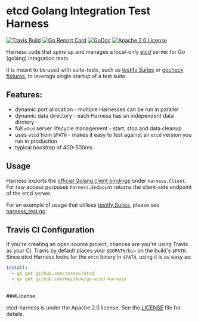 
# etcd Golang Integration Test Harness

[![Travis Build](https://travis-ci.org/mwitkow/go-etcd-harness.svg)](https://travis-ci.org/mwitkow/go-etcd-harness)
[![Go Report Card](http://goreportcard.com/badge/mwitkow/go-etcd-harness)](http://goreportcard.com/report/mwitkow/go-etcd-harness)
[![GoDoc](http://img.shields.io/badge/GoDoc-Reference-blue.svg)](https://godoc.org/github.com/mwitkow/go-etcd-harness)
[![Apache 2.0 License](https://img.shields.io/badge/License-Apache%202.0-blue.svg)](LICENSE)

Harness code that spins up and manages a local-only [etcd](https://github.com/coreos/etcd) server for Go (golang) 
integration tests.

It is meant to be used with suite-tests, such as [testify Suites](https://godoc.org/github.com/stretchr/testify/suite) or [gocheck fixtures](https://labix.org/gocheck),
to leverage single startup of a test suite.


## Features:

 * dynamic port allocation - multiple Harnesses can be run in parallel
 * dynamic data directory - each Harness has an independent data dirctory
 * full `etcd` server lifecycle management - start, stop and data cleanup
 * uses `etcd` from `$PATH` - makes it easy to test against an `etcd` version you run in production
 * typical boostrap of 400-500ms
 
## Usage

Harness exports the [official Golang client bindings](https://godoc.org/github.com/coreos/etcd/client) under 
 `harness.Client`. For raw access purposes `harness.Endpoint` returns the client-side endpoint of the etcd server.

For an example of usage that utilises [testify Suites](https://godoc.org/github.com/stretchr/testify/suite), please see
[harness_test.go](harness_test.go).

## Travis CI Configuration

If you're creating an open source project, chances are you're using Travis as your CI. Travis by default places your
`$GOPATH/bin` on the build's `$PATH`. Since etcd Harness looks for the `etcd` binary in `$PATH`, using it is as easy as:

```yaml
install:
  - go get github.com/coreos/etcd
  - go get github.com/mwitkow/go-etcd-harness
  ...
```

###License

etcd-harness is under the Apache 2.0 license. See the [LICENSE](LICENSE) file for details.
